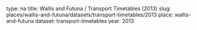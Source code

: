 type: na
title: Wallis and Futuna / Transport Timetables (2013)
slug: places/wallis-and-futuna/datasets/transport-timetables/2013
place: wallis-and-futuna
dataset: transport-timetables
year: 2013
